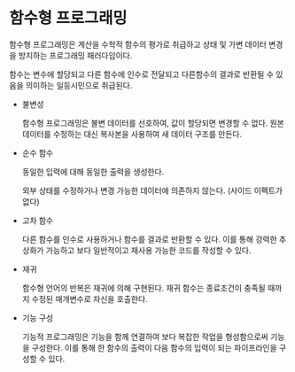 # 함수형 프로그래밍

함수형 프로그래밍은 계산을 수학적 함수의 평가로 취급하고 상태 및 가변 데이터 변경을 방지하는 프로그래밍 패러다임이다.

함수는 변수에 할당되고 다른 함수에 인수로 전달되고 다른함수의 결과로 반환될 수 있음을 의미하는 일등시민으로 취급된다.

- 불변성
  
  함수형 프로그래밍은 불변 데이터를 선호하여, 값이 할당되면 변경할 수 없다. 원본 데이터를 수정하는 대신 복사본을 사용하여 새 데이터 구조를 만든다.

- 순수 함수
  
  동일한 입력에 대해 동일한 출력을 생성한다.
  
  외부 상태를 수정하거나 변경 가능한 데이터에 의존하지 않는다. (사이드 이펙트가 없다)

- 고차 함수
  
  다른 함수를 인수로 사용하거나 함수를 결과로 반환할 수 있다. 이를 통해 강력한 추상화가 가능하고 보다 일반적이고 재사용 가능한 코드를 작성할 수 있다.

- 재귀
  
  함수형 언어의 반복은 재귀에 의해 구현된다. 재귀 함수는 종료조건이 충족될 때까지 수정된 매개변수로 자신을 호출한다.

- 기능 구성
  
  기능적 프로그래밍은 기능을 함께 연결하여 보다 복잡한 작업을 형성함으로써 기능을 구성한다. 이를 통해 한 함수의 출력이 다음 함수의 입력이 되는 파이프라인을 구성할 수 있다.
